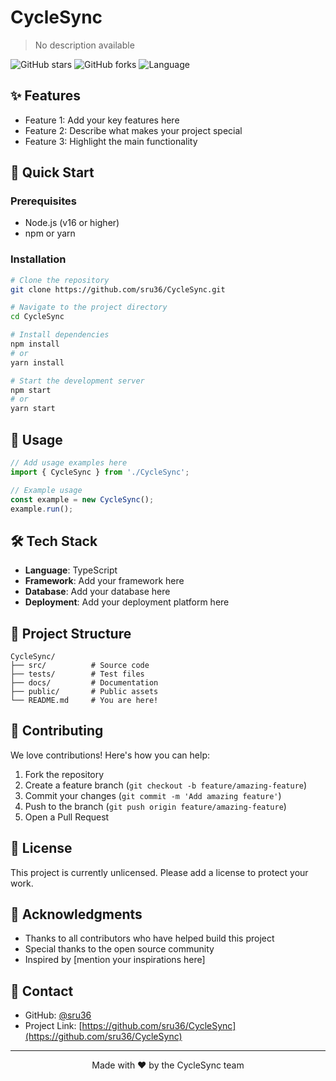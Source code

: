 # CycleSync

> No description available

![GitHub stars](https://img.shields.io/github/stars/sru36/CycleSync?style=flat-square&color=ff69b4) ![GitHub forks](https://img.shields.io/github/forks/sru36/CycleSync?style=flat-square&color=87ceeb) ![Language](https://img.shields.io/github/languages/top/sru36/CycleSync?style=flat-square&color=dda0dd)

## ✨ Features

- Feature 1: Add your key features here
- Feature 2: Describe what makes your project special
- Feature 3: Highlight the main functionality

## 🚀 Quick Start

### Prerequisites

- Node.js (v16 or higher)
- npm or yarn

### Installation

```bash
# Clone the repository
git clone https://github.com/sru36/CycleSync.git

# Navigate to the project directory
cd CycleSync

# Install dependencies
npm install
# or
yarn install

# Start the development server
npm start
# or
yarn start
```

## 📖 Usage

```javascript
// Add usage examples here
import { CycleSync } from './CycleSync';

// Example usage
const example = new CycleSync();
example.run();
```

## 🛠️ Tech Stack

- **Language**: TypeScript
- **Framework**: Add your framework here
- **Database**: Add your database here
- **Deployment**: Add your deployment platform here

## 📁 Project Structure

```
CycleSync/
├── src/          # Source code
├── tests/        # Test files
├── docs/         # Documentation
├── public/       # Public assets
└── README.md     # You are here!
```

## 🤝 Contributing

We love contributions! Here's how you can help:

1. Fork the repository
2. Create a feature branch (`git checkout -b feature/amazing-feature`)
3. Commit your changes (`git commit -m 'Add amazing feature'`)
4. Push to the branch (`git push origin feature/amazing-feature`)
5. Open a Pull Request

## 📝 License

This project is currently unlicensed. Please add a license to protect your work.

## 🙏 Acknowledgments

- Thanks to all contributors who have helped build this project
- Special thanks to the open source community
- Inspired by [mention your inspirations here]

## 📧 Contact

- GitHub: [@sru36](https://github.com/sru36)
- Project Link: [https://github.com/sru36/CycleSync](https://github.com/sru36/CycleSync)

---

<div align="center">
  Made with ❤️ by the CycleSync team
</div>
